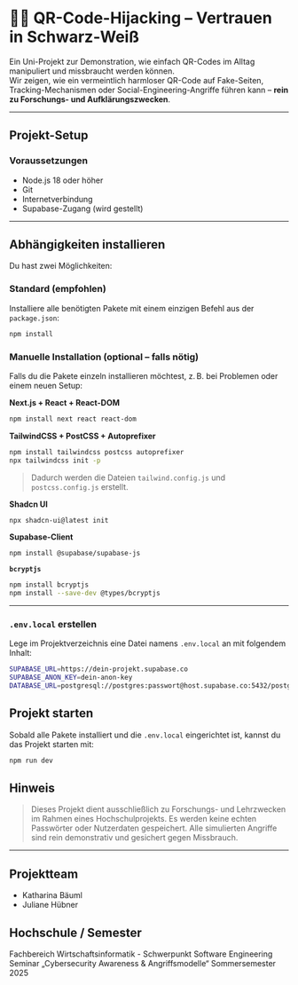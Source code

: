 # 🕵️‍♀️ QR-Code-Hijacking – Vertrauen in Schwarz-Weiß

Ein Uni-Projekt zur Demonstration, wie einfach QR-Codes im Alltag manipuliert und missbraucht werden können.  
Wir zeigen, wie ein vermeintlich harmloser QR-Code auf Fake-Seiten, Tracking-Mechanismen oder Social-Engineering-Angriffe führen kann – **rein zu Forschungs- und Aufklärungszwecken**.

---

## Projekt-Setup

### Voraussetzungen

- Node.js 18 oder höher
- Git
- Internetverbindung
- Supabase-Zugang (wird gestellt)

---

## Abhängigkeiten installieren

Du hast zwei Möglichkeiten:

### Standard (empfohlen)

Installiere alle benötigten Pakete mit einem einzigen Befehl aus der `package.json`:

```bash
npm install
```

### Manuelle Installation (optional – falls nötig)

Falls du die Pakete einzeln installieren möchtest, z. B. bei Problemen oder einem neuen Setup:

**Next.js + React + React-DOM**

```bash
npm install next react react-dom
```

**TailwindCSS + PostCSS + Autoprefixer**

```bash
npm install tailwindcss postcss autoprefixer
npx tailwindcss init -p
```

> Dadurch werden die Dateien `tailwind.config.js` und `postcss.config.js` erstellt.

**Shadcn UI**

```bash
npx shadcn-ui@latest init
```

**Supabase-Client**

```bash
npm install @supabase/supabase-js
```

**`bcryptjs`**

```bash
npm install bcryptjs
npm install --save-dev @types/bcryptjs
```

---

### `.env.local` erstellen

Lege im Projektverzeichnis eine Datei namens `.env.local` an mit folgendem Inhalt:

```bash
SUPABASE_URL=https://dein-projekt.supabase.co
SUPABASE_ANON_KEY=dein-anon-key
DATABASE_URL=postgresql://postgres:passwort@host.supabase.co:5432/postgres
```

## Projekt starten

Sobald alle Pakete installiert und die `.env.local` eingerichtet ist, kannst du das Projekt starten mit:

```bash
npm run dev
```

## Hinweis

> Dieses Projekt dient ausschließlich zu Forschungs- und Lehrzwecken im Rahmen eines Hochschulprojekts.
> Es werden keine echten Passwörter oder Nutzerdaten gespeichert.
> Alle simulierten Angriffe sind rein demonstrativ und gesichert gegen Missbrauch.

---

## Projektteam

- Katharina Bäuml
- Juliane Hübner

## Hochschule / Semester

Fachbereich Wirtschaftsinformatik - Schwerpunkt Software Engineering
Seminar „Cybersecurity Awareness & Angriffsmodelle“
Sommersemester 2025
